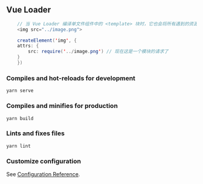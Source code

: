 ## Vue Loader

```java
    // 当 Vue Loader 编译单文件组件中的 <template> 块时，它也会将所有遇到的资源 URL 转换为 webpack 模块请求。
    <img src="../image.png">

    createElement('img', {
    attrs: {
        src: require('../image.png') // 现在这是一个模块的请求了
    }
    })
```

### Compiles and hot-reloads for development
```
yarn serve
```

### Compiles and minifies for production
```
yarn build
```

### Lints and fixes files
```
yarn lint
```

### Customize configuration
See [Configuration Reference](https://cli.vuejs.org/config/).
